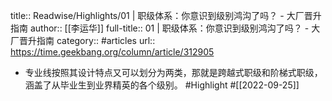 title:: Readwise/Highlights/01 | 职级体系：你意识到级别鸿沟了吗？ - 大厂晋升指南
author:: [[李运华]]
full-title:: 01 | 职级体系：你意识到级别鸿沟了吗？ - 大厂晋升指南
category:: #articles
url:: https://time.geekbang.org/column/article/312905

- 专业线按照其设计特点又可以划分为两类，那就是跨越式职级和阶梯式职级，涵盖了从毕业生到业界精英的各个级别。 #Highlight #[[2022-09-25]]